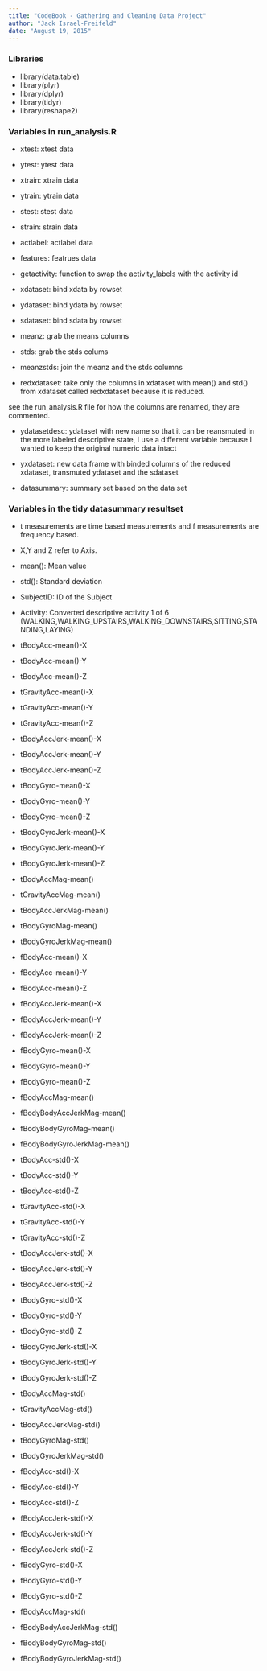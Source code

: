 ```yaml
---
title: "CodeBook - Gathering and Cleaning Data Project"
author: "Jack Israel-Freifeld"
date: "August 19, 2015"
---
```


### Libraries
* library(data.table)
* library(plyr)
* library(dplyr)
* library(tidyr)
* library(reshape2)

### Variables in run_analysis.R  

* xtest: xtest data
* ytest: ytest data
* xtrain: xtrain data
* ytrain: ytrain data
* stest: stest data
* strain: strain data
* actlabel: actlabel data 
* features: featrues data

* getactivity: function to swap the activity_labels with the activity id

* xdataset: bind xdata by rowset
* ydataset: bind ydata by rowset
* sdataset: bind sdata by rowset

* meanz: grab the means columns
* stds: grab the stds colums
* meanzstds: join the meanz and the stds columns


* redxdataset: take only the columns in xdataset with mean() and std() from xdataset
called redxdataset because it is reduced.


see the run_analysis.R file for how the columns are renamed, they are commented.


* ydatasetdesc: ydataset with new name so that it can be reansmuted in the more labeled descriptive state, I use a different variable because I wanted to keep the original numeric data intact

* yxdataset: new data.frame with binded columns of the reduced xdataset, transmuted ydataset and the sdataset

* datasummary: summary set based on the data set

### Variables in the tidy datasummary resultset

* t measurements are time based measurements and f measurements are frequency based.
* X,Y and Z refer to Axis.

* mean(): Mean value
* std(): Standard deviation


* SubjectID: ID of the Subject
* Activity: Converted descriptive activity 1 of 6 (WALKING,WALKING_UPSTAIRS,WALKING_DOWNSTAIRS,SITTING,STANDING,LAYING)
* tBodyAcc-mean()-X
* tBodyAcc-mean()-Y
* tBodyAcc-mean()-Z
* tGravityAcc-mean()-X
* tGravityAcc-mean()-Y
* tGravityAcc-mean()-Z
* tBodyAccJerk-mean()-X
* tBodyAccJerk-mean()-Y
* tBodyAccJerk-mean()-Z
* tBodyGyro-mean()-X
* tBodyGyro-mean()-Y
* tBodyGyro-mean()-Z
* tBodyGyroJerk-mean()-X
* tBodyGyroJerk-mean()-Y
* tBodyGyroJerk-mean()-Z
* tBodyAccMag-mean()
* tGravityAccMag-mean()
* tBodyAccJerkMag-mean()
* tBodyGyroMag-mean()
* tBodyGyroJerkMag-mean()
* fBodyAcc-mean()-X
* fBodyAcc-mean()-Y
* fBodyAcc-mean()-Z
* fBodyAccJerk-mean()-X
* fBodyAccJerk-mean()-Y
* fBodyAccJerk-mean()-Z
* fBodyGyro-mean()-X
* fBodyGyro-mean()-Y
* fBodyGyro-mean()-Z
* fBodyAccMag-mean()
* fBodyBodyAccJerkMag-mean()
* fBodyBodyGyroMag-mean()
* fBodyBodyGyroJerkMag-mean()
* tBodyAcc-std()-X
* tBodyAcc-std()-Y
* tBodyAcc-std()-Z
* tGravityAcc-std()-X
* tGravityAcc-std()-Y
* tGravityAcc-std()-Z
* tBodyAccJerk-std()-X
* tBodyAccJerk-std()-Y
* tBodyAccJerk-std()-Z
* tBodyGyro-std()-X
* tBodyGyro-std()-Y
* tBodyGyro-std()-Z
* tBodyGyroJerk-std()-X
* tBodyGyroJerk-std()-Y
* tBodyGyroJerk-std()-Z
* tBodyAccMag-std()
* tGravityAccMag-std()
* tBodyAccJerkMag-std()
* tBodyGyroMag-std()
* tBodyGyroJerkMag-std()
* fBodyAcc-std()-X
* fBodyAcc-std()-Y
* fBodyAcc-std()-Z
* fBodyAccJerk-std()-X
* fBodyAccJerk-std()-Y
* fBodyAccJerk-std()-Z
* fBodyGyro-std()-X
* fBodyGyro-std()-Y
* fBodyGyro-std()-Z
* fBodyAccMag-std()
* fBodyBodyAccJerkMag-std()
* fBodyBodyGyroMag-std()
* fBodyBodyGyroJerkMag-std()

